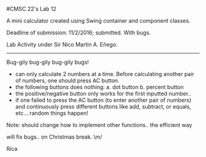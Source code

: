 #CMSC 22's Lab 12

A mini calculator created using Swing container and component classes.

Deadline of submission: 11/2/2016; submitted. With bugs. 

Lab Activity under Sir Nico Martin A. Eñego.

----------------------------------------------------------------------------------------------------------------------------

Bug-gily bug-gily bug-gily bugs!
- can only calculate 2 numbers at a time. Before calculating another pair of numbers, one should press AC button.
- the following buttons does nothing:
  a. dot button
  b. percent button
- the positive/negative button only works for the first inputted number..
- if one failed to press the AC button (to enter another pair of numbers) and continuously press different buttons like add, subtract, 
or equals, etc... random things happen!

Note: should change how to implement other functions.. the efficient way

will fix bugs.. on Christmas break. \m/

Rica
